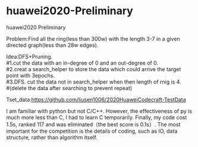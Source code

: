 # huawei2020-Preliminary
huawei2020 Preliminary

Problem:Find all the ring(less than 300w) with the length 3-7 in a given directed graph(less than 28w edges).

Idea:DFS+Pruning. <br>
#1.cut the data with an in-degree of 0 and an out-degree of 0.<br>
#2.creat a search_helper to store the data which could arrive the target point with 3epochs.<br>
#3.DFS. cut the data not in search_helper when then length of rnig is 4.<br>
#(delete the data after searching to prevent repeat)<br>

Tset_data:https://github.com/liusen1006/2020HuaweiCodecraft-TestData <br>

I am familiar with python but not C/C++. However, the effectiveness of py is much more less than C, I had to learn C temporarily. Finally, my code cost 1.5s, ranked 117 and was eliminated（the best score is 0.1s）. The most important for the competition is the details of coding, such as IO, data structure, rather than algorithm itself.
